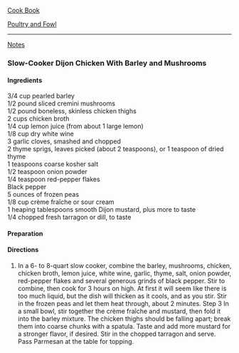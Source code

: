 [Cook Book]()   

[Poultry and Fowl]()   

-----   

[Notes]()  

### Slow-Cooker Dijon Chicken With Barley and Mushrooms

#### Ingredients  
3/4 cup pearled barley  
1/2 pound sliced cremini mushrooms  
1/2 pound boneless, skinless chicken thighs  
2 cups chicken broth  
1/4 cup lemon juice (from about 1 large lemon)  
1/8 cup dry white wine  
3 garlic cloves, smashed and chopped  
2 thyme sprigs, leaves picked (about 2 teaspoons), or 1 teaspoon of dried thyme  
1 teaspoons coarse kosher salt  
1/2 teaspoon onion powder  
1/4 teaspoon red-pepper flakes  
Black pepper  
5 ounces of frozen peas   
1/8 cup crème fraîche or sour cream  
1 heaping tablespoons smooth Dijon mustard, plus more to taste  
1/4 chopped fresh tarragon or dill, to taste  

#### Preparation   


#### Directions  
1. In a 6- to 8-quart slow cooker, combine the barley, mushrooms, chicken, chicken broth, lemon juice, white wine, garlic, thyme, salt, onion powder, red-pepper flakes and several generous grinds of black pepper. Stir to combine, then cook for 3 hours on high.
At first it will seem like there is too much liquid, but the dish will thicken as it cools, and as you stir. Stir in the frozen peas and let them heat through, about 2 minutes.
Step 3
In a small bowl, stir together the crème fraîche and mustard, then fold it into the barley mixture. The chicken thighs should be falling apart; break them into coarse chunks with a spatula. Taste and add more mustard for a stronger flavor, if desired. Stir in the chopped tarragon and serve. Pass Parmesan at the table for topping.
